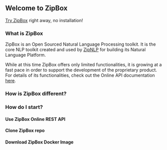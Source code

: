 ## Welcome to ZipBox

[Try ZipBox](https://box.zipnlp.com) right away, no installation!

### What is ZipBox

ZipBox is an Open Sourced Natural Language Processing toolkit. It is the core NLP toolkit created and used by [ZipNLP](https://zipnlp.com) for building its Natural Language Platform. 

While at this time ZipBox offers only limited functionalities, it is growing at a fast pace in order to support the development of the proprietary product. For details of its functionalities, check out the Online API documentation [here](https://box.zipnlp.com).

### How is ZipBox different?




### How do I start?
#### Use ZipBox Online REST API
#### Clone ZipBox repo 
#### Download ZipBox Docker Image

